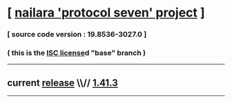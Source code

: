 
# [ [nailara 'protocol seven' project](http://src.nailara.net/) ]

### [ source code version : 19.8536-3027.0 ]

### ( this is the [ISC license](license)d "base" branch )
---
## current [release](https://github.com/anotherlink/nailara/releases) \\\\// [1.41.3](https://github.com/anotherlink/nailara/releases/tag/1.41.3)
---
